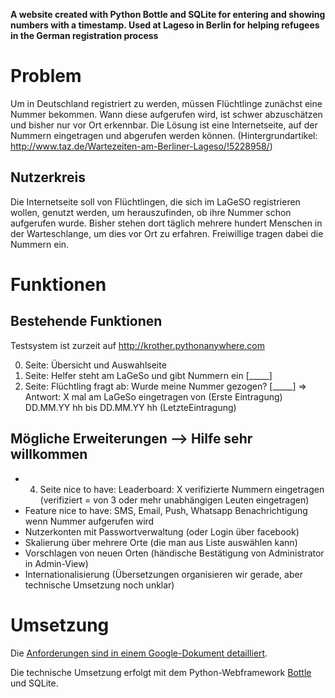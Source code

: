 **A website created with Python Bottle and SQLite for entering and showing numbers with a timestamp. Used at Lageso in Berlin for helping refugees in the German registration process**

# Problem

Um in Deutschland registriert zu werden, müssen Flüchtlinge zunächst eine Nummer bekommen. Wann diese aufgerufen wird, ist schwer abzuschätzen und bisher nur vor Ort erkennbar. Die Lösung ist eine Internetseite, auf der Nummern eingetragen und abgerufen werden können. (Hintergrundartikel: http://www.taz.de/Wartezeiten-am-Berliner-Lageso/!5228958/)

## Nutzerkreis

Die Internetseite soll von Flüchtlingen, die sich im LaGeSO registrieren wollen, genutzt werden, um herauszufinden, ob ihre Nummer schon aufgerufen wurde. Bisher stehen dort täglich mehrere hundert Menschen in der Warteschlange, um dies vor Ort zu erfahren. Freiwillige tragen dabei die Nummern ein.

# Funktionen

## Bestehende Funktionen

Testsystem ist zurzeit auf http://krother.pythonanywhere.com

0. Seite: Übersicht und Auswahlseite
1. Seite: Helfer steht am LaGeSo und gibt Nummern ein [_____] <diese werden mit timestamp in eine Tabelle geschrieben>
2. Seite: Flüchtling fragt ab: Wurde meine Nummer gezogen? [_____] => Antwort: X mal am LaGeSo eingetragen von (Erste Eintragung) DD.MM.YY hh bis DD.MM.YY hh (LetzteEintragung)

## Mögliche Erweiterungen --> Hilfe sehr willkommen

 - 4. Seite nice to have: Leaderboard: X verifizierte Nummern eingetragen (verifiziert = von 3 oder mehr unabhängigen Leuten eingetragen)
 - Feature nice to have: SMS, Email, Push, Whatsapp Benachrichtigung wenn Nummer aufgerufen wird
 - Nutzerkonten mit Passwortverwaltung (oder Login über facebook)
 - Skalierung über mehrere Orte (die man aus Liste auswählen kann)
 - Vorschlagen von neuen Orten (händische Bestätigung von Administrator in Admin-View)
 - Internationalisierung (Übersetzungen organisieren wir gerade, aber technische Umsetzung noch unklar)

# Umsetzung

Die <a href="https://docs.google.com/document/d/1g8qLax2ScIFKubpZzflVgdy8Kvilo0ga94eelDZ8U-M/edit#">Anforderungen sind in einem Google-Dokument detailliert</a>.

Die technische Umsetzung erfolgt mit dem Python-Webframework <a href="http://bottlepy.org/docs/dev/index.html">Bottle</a> und SQLite.
